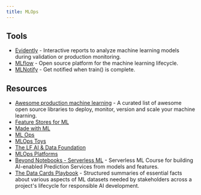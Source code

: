```yaml
---
title: MLOps
---
```


## Tools

- [Evidently](https://github.com/evidentlyai/evidently) - Interactive reports to analyze machine learning models during validation or production monitoring.
- [MLflow](https://github.com/mlflow/mlflow) - Open source platform for the machine learning lifecycle.
- [MLNotify](https://mlnotify.aporia.com) - Get notified when train() is complete.

## Resources

- [Awesome production machine learning](https://github.com/EthicalML/awesome-production-machine-learning) - A curated list of awesome open source libraries to deploy, monitor, version and scale your machine learning.
- [Feature Stores for ML](https://www.featurestore.org)
- [Made with ML](https://madewithml.com/)
- [ML Ops](https://ml-ops.org)
- [MLOps Toys](https://mlops.toys)
- [The LF AI & Data Foundation](https://landscape.lfai.foundation)
- [MLOps Platforms](https://github.com/thoughtworks/mlops-platforms)
- [Beyond Notebooks - Serverless ML](https://github.com/featurestoreorg/serverless-ml-course) - Serverless ML Course for building AI-enabled Prediction Services from models and features.
- [The Data Cards Playbook](https://pair-code.github.io/datacardsplaybook/) - Structured summaries of essential facts about various aspects of ML datasets needed by stakeholders across a project's lifecycle for responsible AI development.

